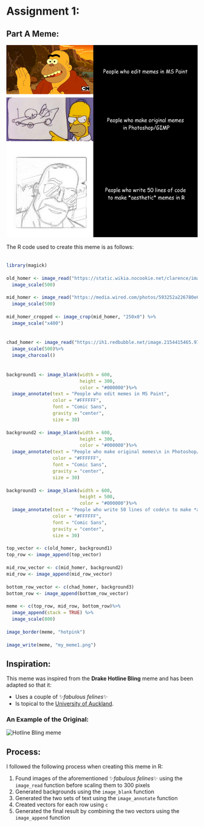 # Assignment 1:

## Part A Meme:

![meme](https://github.com/antariksh2001/stats220/blob/main/my_meme1.png)

The R code used to create this meme is as follows:

```r

library(magick)

old_homer <- image_read("https://static.wikia.nocookie.net/clarence/images/b/b8/Screenshot_%285360%29.png/revision/latest/scale-to-width-down/1920?cb=20161117010123")%>%
  image_scale(500)

mid_homer <- image_read("https://media.wired.com/photos/593252a226780e6c04d2af1a/master/pass/the-homer-ft.jpg")%>%
  image_scale(500)

mid_homer_cropped <- image_crop(mid_homer, "250x0") %>%
  image_scale("x400")


chad_homer <- image_read("https://ih1.redbubble.net/image.2154415465.9777/mp,504x498,matte,f8f8f8,t-pad,600x600,f8f8f8.jpg")%>%
  image_scale(500)%>%
  image_charcoal()


background1 <- image_blank(width = 600, 
                           height = 300, 
                           color = "#000000")%>%
  image_annotate(text = "People who edit memes in MS Paint", 
                 color = "#FFFFFF", 
                 font = "Comic Sans",
                 gravity = "center",
                 size = 30)

background2 <- image_blank(width = 600, 
                           height = 300, 
                           color = "#000000")%>%
  image_annotate(text = "People who make original memes\n in Photoshop/GIMP", 
                 color = "#FFFFFF", 
                 font = "Comic Sans",
                 gravity = "center",
                 size = 30)

background3 <- image_blank(width = 600, 
                           height = 500, 
                           color = "#000000")%>%
  image_annotate(text = "People who write 50 lines of code\n to make *aesthetic* memes in R", 
                 color = "#FFFFFF", 
                 font = "Comic Sans",
                 gravity = "center",
                 size = 30)

top_vector <- c(old_homer, background1)
top_row <- image_append(top_vector)

mid_row_vector <- c(mid_homer, background2)
mid_row <- image_append(mid_row_vector)

bottom_row_vector <- c(chad_homer, background3)
bottom_row <- image_append(bottom_row_vector)

meme <- c(top_row, mid_row, bottom_row)%>%
  image_append(stack = TRUE) %>%
  image_scale(800)

image_border(meme, "hotpink")

image_write(meme, "my_meme1.png")


```

## Inspiration: 

This meme was inspired from the **Drake Hotline Bling** meme and has been adapted so that it:
* Uses a couple of ✨*fabulous felines*✨ 
* Is topical to the [University of Auckland](https://www.auckland.ac.nz/en.html). 

### An Example of the Original:
![Hotline Bling meme](https://images.ctfassets.net/pwv49hug9jad/5K39I2JrCfevWx2vrXJwkr/def7943e979c90cb421121d2fa6665d4/atl-blog-memes-10a.jpg?fm=webp)

## Process: 

I followed the following process when creating this meme in R: 

1. Found images of the aforementioned ✨*fabulous felines*✨ using the `image_read` function before scaling them to 300 pixels 
2. Generated backgrounds using the `image_blank` function 
3. Generated the two sets of text using the `image_annotate` function 
4. Created vectors for each row using `c`
5. Generated the final result by combining the two vectors using the `image_append` function 



